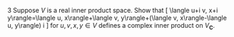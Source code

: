 3 Suppose $V$ is a real inner product space. Show that
\[
\langle u+i v, x+i y\rangle=\langle u, x\rangle+\langle v, y\rangle+(\langle v, x\rangle-\langle u, y\rangle) i
\]
for $u, v, x, y \in V$ defines a complex inner product on $V_{\mathbf{C}}$.
